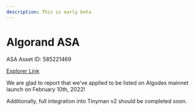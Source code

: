 ```yaml
---
description: This is early beta
---
```


# Algorand ASA

ASA Asset ID: 585221469

[Explorer Link](https://algoexplorer.io/asset/585221469)



We are glad to report that we've applied to be listed on Algodex mainnet launch on February 10th,  2022!

Additionally, full integration into Tinyman v2 should be completed soon.
